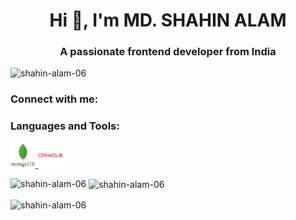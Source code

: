 <h1 align="center">Hi 👋, I'm MD. SHAHIN ALAM</h1>
<h3 align="center">A passionate frontend developer from India</h3>

<p align="left"> <img src="https://komarev.com/ghpvc/?username=shahin-alam-06&label=Profile%20views&color=0e75b6&style=flat" alt="shahin-alam-06" /> </p>

<h3 align="left">Connect with me:</h3>
<p align="left">
</p>

<h3 align="left">Languages and Tools:</h3>
<p align="left"> <a href="https://www.mongodb.com/" target="_blank" rel="noreferrer"> <img src="https://raw.githubusercontent.com/devicons/devicon/master/icons/mongodb/mongodb-original-wordmark.svg" alt="mongodb" width="40" height="40"/> </a> <a href="https://www.oracle.com/" target="_blank" rel="noreferrer"> <img src="https://raw.githubusercontent.com/devicons/devicon/master/icons/oracle/oracle-original.svg" alt="oracle" width="40" height="40"/> </a> </p>

<p><img align="left" src="https://github-readme-stats.vercel.app/api/top-langs?username=shahin-alam-06&show_icons=true&locale=en&layout=compact" alt="shahin-alam-06" /></p>

<p>&nbsp;<img align="center" src="https://github-readme-stats.vercel.app/api?username=shahin-alam-06&show_icons=true&locale=en" alt="shahin-alam-06" /></p>

<p><img align="center" src="https://github-readme-streak-stats.herokuapp.com/?user=shahin-alam-06&" alt="shahin-alam-06" /></p>
